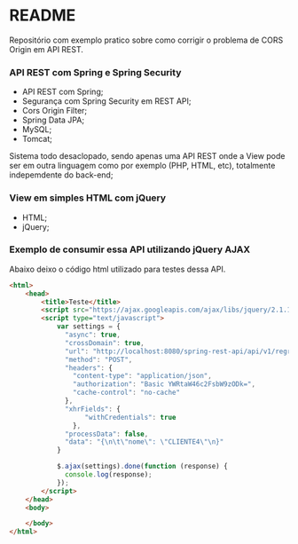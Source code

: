 # README #
Repositório com exemplo pratico sobre como corrigir o problema de CORS Origin em API REST.

### API REST com Spring e Spring Security ###
* API REST com Spring;
* Segurança com Spring Security em REST API;
* Cors Origin Filter;
* Spring Data JPA;
* MySQL;
* Tomcat;

Sistema todo desaclopado, sendo apenas uma API REST onde a View pode ser em outra linguagem como por exemplo (PHP, HTML, etc), totalmente indepemdente do back-end;

### View em simples HTML com jQuery ###
* HTML;
* jQuery;

### Exemplo de consumir essa API utilizando jQuery AJAX ###

Abaixo deixo o código html utilizado para testes dessa API.

```html
<html>
	<head>
		<title>Teste</title>
		<script src="https://ajax.googleapis.com/ajax/libs/jquery/2.1.1/jquery.min.js"></script>
		<script type="text/javascript">
			var settings = {
			  "async": true,
			  "crossDomain": true,
			  "url": "http://localhost:8080/spring-rest-api/api/v1/regra-acesso",
			  "method": "POST",
			  "headers": {
			    "content-type": "application/json",
			    "authorization": "Basic YWRtaW46c2FsbW9zODk=",
			    "cache-control": "no-cache"
			  },
			  "xhrFields": {
			       "withCredentials": true
			    },
			  "processData": false,
			  "data": "{\n\t\"nome\": \"CLIENTE4\"\n}"
			}

			$.ajax(settings).done(function (response) {
			  console.log(response);
			});
		</script>
	</head>
	<body>

	</body>
</html>

```
